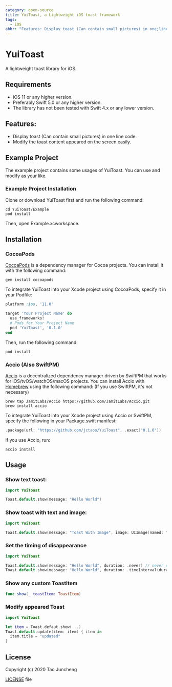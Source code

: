 ```yaml
---
category: open-source
title: YuiToast, a Lightweight iOS toast framework
tags:
  - iOS
abbr: "Features: Display toast (Can contain small pictures) in one;line code. Modify the toast content appeared on the screen easily. "
---
```


# YuiToast

A lightweight toast library for iOS.

## Requirements

- iOS 11 or any higher version.
- Preferably Swift 5.0 or any higher version.
- The library has not been tested with Swift 4.x or any lower version.

## Features:

- Display toast (Can contain small pictures) in one line code.
- Modify the toast content appeared on the screen easily.

## Example Project

The example project contains some usages of YuiToast. You can use and modify as your like.

### Example Project Installation

Clone or download YuiToast first and run the following command:

```shell
cd YuiToast/Example
pod install
```

Then, open Example.xcworkspace.

## Installation

### CocoaPods

[CocoaPods](https://cocoapods.org/) is a dependency manager for Cocoa projects. You can install it with the following command:

```shell
gem install cocoapods
```

To integrate YuiToast into your Xcode project using CocoaPods, specify it in your Podfile:

```Ruby
platform :ios, '11.0'

target 'Your Project Name' do
  use_frameworks!
  # Pods for Your Project Name
  pod 'YuiToast', '0.1.0'
end
```

Then, run the following command:

```shell
pod install
```

### Accio (Also SwiftPM)

[Accio](https://github.com/JamitLabs/Accio) is a decentralized dependency manager driven by SwiftPM that works for iOS/tvOS/watchOS/macOS projects.
You can install Accio with [Homebrew](http://brew.sh/) using the following command: (If you use SwiftPM, it's not necessary)

```shell
brew tap JamitLabs/Accio https://github.com/JamitLabs/Accio.git
brew install accio
```

To integrate YuiToast into your Xcode project using Accio or SwiftPM, specify the following in your Package.swift manifest:

```swift
.package(url: "https://github.com/jctaoo/YuiToast", .exact("0.1.0"))
```

If you use Accio, run:

```shell
accio install
```

## Usage

### Show text toast:

```swift
import YuiToast

Toast.default.show(message: "Hello World")
```

### Show toast with text and image:

```swift
import YuiToast

Toast.default.show(message: "Toast With Image", image: UIImage(named: "DemoImage"))
```

### Set the timing of disappearance

```swift
import YuiToast

Toast.default.show(message: "Hello World", duration: .never) // never disappear
Toast.default.show(message: "Hello World", duration: .timeInterval(duration: 3)) // disappears after 3 seconds
```

### Show any custom ToastItem

```swift
func show(_ toastItem: ToastItem)
```

### Modify appeared Toast

```swift
import YuiToast

let item = Toast.defaut.show(...)
Toast.default.update(item: item) { item in
  item.title = "updated"
}
```

## License

Copyright (c) 2020 Tao Juncheng

[LICENSE](/LICENSE) file

